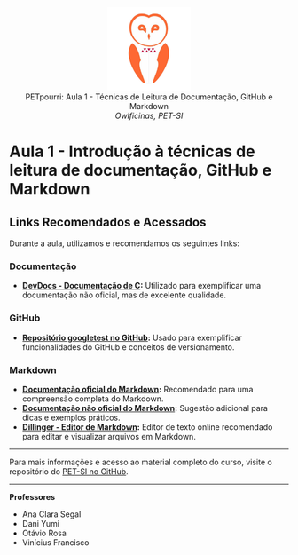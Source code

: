 <p align="center">
  <img src="../logo.png" width="150" /><br/>
 PETpourri: Aula 1 - Técnicas de Leitura de Documentação, GitHub e Markdown <br/>
  <i>Owlficinas, PET-SI</i>
</p>

# Aula 1 - Introdução à técnicas de leitura de documentação, GitHub e Markdown

## Links Recomendados e Acessados

Durante a aula, utilizamos e recomendamos os seguintes links:

### Documentação

- **[DevDocs - Documentação de C](https://devdocs.io/c/):** Utilizado para exemplificar uma documentação não oficial, mas de excelente qualidade.

### GitHub

- **[Repositório googletest no GitHub](https://github.com/google/googletest):** Usado para exemplificar funcionalidades do GitHub e conceitos de versionamento.

### Markdown

- **[Documentação oficial do Markdown](https://daringfireball.net/projects/markdown/):** Recomendado para uma compreensão completa do Markdown.
- **[Documentação não oficial do Markdown](https://www.markdownguide.org/):** Sugestão adicional para dicas e exemplos práticos.
- **[Dillinger - Editor de Markdown](https://dillinger.io/):** Editor de texto online recomendado para editar e visualizar arquivos em Markdown.

---

Para mais informações e acesso ao material completo do curso, visite o repositório do [PET-SI no GitHub](https://github.com/petsieach).

---

**Professores**
- Ana Clara Segal
- Dani Yumi
- Otávio Rosa
- Vinícius Francisco
